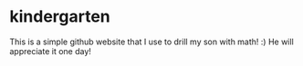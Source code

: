 # kindergarten

This is a simple github website that I use to drill my son with math! :) He will appreciate it one day!
